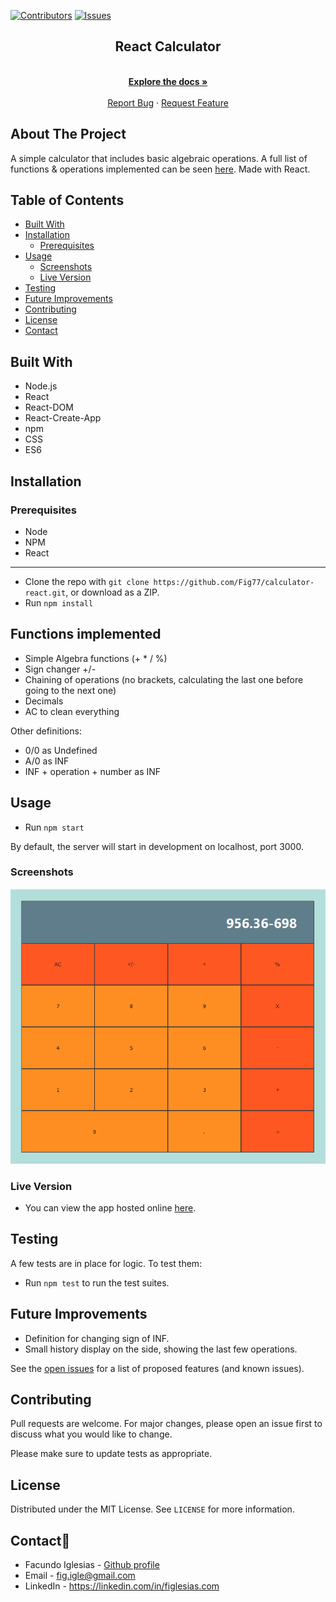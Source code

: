 [![Contributors][contributors-shield]][contributors-url]
[![Issues][issues-shield]][issues-url]
<br />

<p align="center">
  <h2 align="center">React Calculator</h2>
  <p align="center">
    <br />
    <a href="https://github.com/Fig77/calculator-react/"><strong>Explore the docs »</strong></a>
    <br />
    <br />
    <a href="https://github.com/Fig77/calculator-react/issues">Report Bug</a>
    ·
    <a href="https://github.com/Fig77/calculator-react/issues">Request Feature</a>
  </p>
</p>
<!-- TABLE OF CONTENTS -->

## About The Project

A simple calculator that includes basic algebraic operations. A full list of functions & operations implemented can be seen [here](#functions-implemented). Made with React.

## Table of Contents
- [Built With](#built-with)
- [Installation](#installation)
  - [Prerequisites](#prerequisites)
- [Usage](#usage)
  - [Screenshots](#screenshots)
  - [Live Version](#live-version)
- [Testing](#testing)
- [Future Improvements](#future-improvements)
- [Contributing](#contributing)
- [License](#license)
- [Contact](#contact)

<!-- ABOUT THE PROJECT -->

## Built With

* Node.js
* React
* React-DOM
* React-Create-App
* npm
* CSS
* ES6

## Installation

### Prerequisites
- Node
- NPM
- React

---

* Clone the repo with `git clone https://github.com/Fig77/calculator-react.git`, or download as a ZIP.
* Run `npm install`

## Functions implemented

* Simple Algebra functions (+ * / %)
* Sign changer +/-
* Chaining of operations (no brackets, calculating the last one before going to the next one)
* Decimals
* AC to clean everything

Other definitions:

* 0/0 as Undefined
* A/0 as INF
* INF + operation + number as INF

## Usage

* Run `npm start`

By default, the server will start in development on localhost, port 3000.

### Screenshots

![screenshot](Readme/calc-1.png)

### Live Version

- You can view the app hosted online [here](https://calculatordeploy.herokuapp.com).

## Testing

A few tests are in place for logic. To test them:

- Run `npm test` to run the test suites.

<!-- FUTURE IMPROVEMENTS -->

## Future Improvements

* Definition for changing sign of INF.
* Small history display on the side, showing the last few operations.

See the [open issues](https://github.com/Fig77/calculator-react/issues) for a list of proposed features (and known issues).

## Contributing

Pull requests are welcome. For major changes, please open an issue first to discuss what you would like to change.

Please make sure to update tests as appropriate.


<!-- LICENSE -->

## License

Distributed under the MIT License. See `LICENSE` for more information.

<!-- CONTACT -->

## Contact📱

- Facundo Iglesias - [Github profile](https://github.com/Fig77)
- Email - fig.igle@gmail.com
- LinkedIn - https://linkedin.com/in/figlesias.com
<!-- MARKDOWN LINKS & IMAGES -->
<!-- https://www.markdownguide.org/basic-syntax/#reference-style-links -->

[contributors-shield]: https://img.shields.io/badge/Contributors-1-%2300ff00
[contributors-url]: https://github.com/Fig77/calculator-react//graphs/contributors
[issues-shield]: https://img.shields.io/badge/issues-0-%2300ff00
[issues-url]: https://github.com/Fig77/calculator-react//issues/
